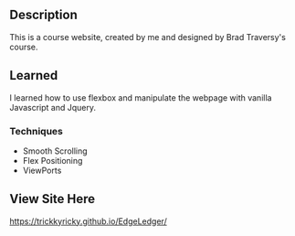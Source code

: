 ## Description
This is a course website, created by me and designed by Brad Traversy's course.
## Learned
I learned how to use flexbox and manipulate the webpage with
vanilla Javascript and Jquery.
### Techniques
- Smooth Scrolling
- Flex Positioning
- ViewPorts
## View Site Here
https://trickkyricky.github.io/EdgeLedger/
